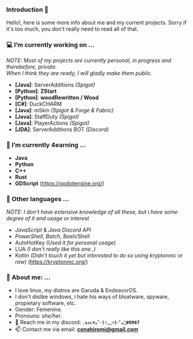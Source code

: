 ### Introduction 👋
  Hello!, here is some more info about me and my current projects. Sorry if it's too much, you don't really need to read all of that.

### 💻 I’m currently working on ...
*NOTE: Most of my projects are currently personal, in progress and therebefore, private.*                                              
*When I think they are ready, I will gladly make them public.*
  - **[Java]**: ServerAdditions *(Spigot)*
  - **[Python]**: **ZStart**
  - **[Python]**: **woodRewritten / Wood**
  - **[C#]**: DuckCHARM
  - **[Java]**: mSkin *(Spigot & Forge & Fabric)*
  - **[Java]**: StaffDuty *(Spigot)*
  - **[Java]**: PlayerActions *(Spigot)*
  - **[JDA]**: ServerAdditions BOT *(Discord)*
  
### 🌱 I’m currently 4earning ...
  - **Java**
  - **Python**
  - **C++**
  - **Rust**
  - **GDScript** (https://godotengine.org/)

### 🤔 Other languages ...
*NOTE: I don't have extensive knowledge of all these, but i have some degree of it and usage or interest*
  - *JavaScript* & *Java Discord API*
  - *PowerShell*, *Batch*, *Bash/Shell*
  - AutoHotKey *(Used it for personal usage)*
  - LUA *(I don't really like this one..)*
  - Kotlin *(Didn't touch it yet but interested to do so using kryptonmc or raw)* (https://kryptonmc.org/)


### 💌 About me: ...
  - I love linux, my distros are Garuda & EndeavorOS.
  - I don't dislike windows, i hate his ways of bloatware, spyware, propietary software, etc.
  - Gender: Femenine.
  - Pronouns: *she/her*.
  - 🙋 Reach me in my discord: **`.ʟᴜᴄʏ｡ﾟ･(˃﹏˂̵)･ﾟ｡🖤#0967`**
  - 📫 Contact me via email: **conahiromi@gmail.com**

<!--
**ConaII/ConaII** is a ✨ _special_ ✨ repository because its `README.md` (this file) appears on your GitHub profile.

Here are some ideas to get you started:

- 🔭 I’m currently working on ...
- 🌱 I’m currently learning ...
- 👯 I’m looking to collaborate on ...
- 🤔 I’m looking for help with ...
- 💬 Ask me about ...
- 📫 How to reach me: ...
- 😄 Pronouns: ...
- ⚡ Fun fact: ...
-->
